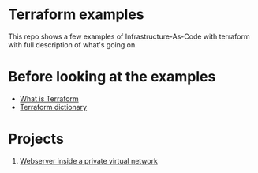 # Terraform examples
This repo shows a few examples of Infrastructure-As-Code with terraform with full description of what's going on.

# Before looking at the examples
* [What is Terraform](https://github.com/KonstantinBelenko/Terraform-Projects/blob/main/documentation/what_is_terraform.md)
* [Terraform dictionary](https://github.com/KonstantinBelenko/Terraform-Projects/blob/main/documentation/terraform_dictionary.md)

# Projects
1. [Webserver inside a private virtual network](https://github.com/KonstantinBelenko/Terraform-Projects/tree/main/webserver)
